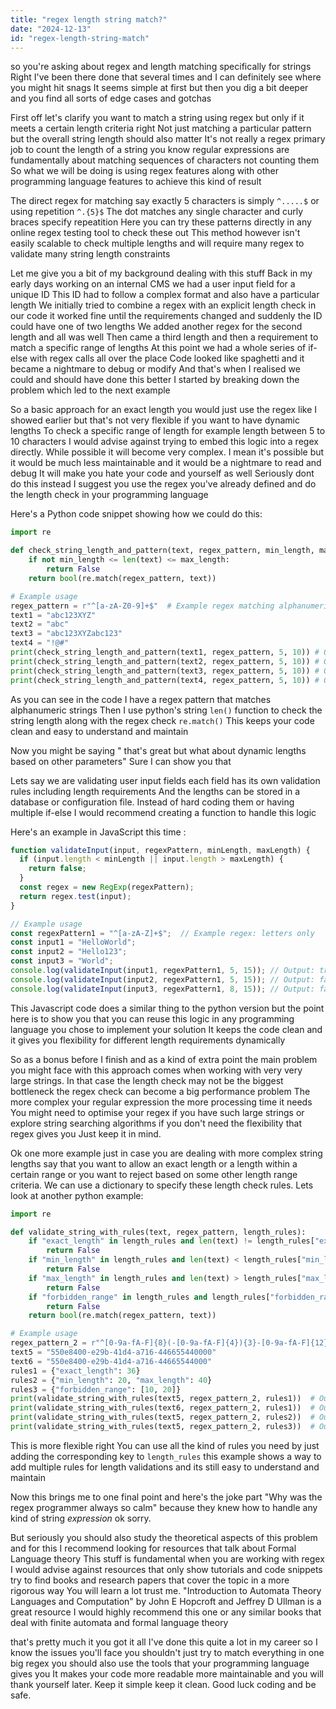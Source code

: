 ```yaml
---
title: "regex length string match?"
date: "2024-12-13"
id: "regex-length-string-match"
---
```


 so you're asking about regex and length matching specifically for strings Right I've been there done that several times and I can definitely see where you might hit snags It seems simple at first but then you dig a bit deeper and you find all sorts of edge cases and gotchas

First off let's clarify you want to match a string using regex but only if it meets a certain length criteria right Not just matching a particular pattern but the overall string length should also matter It's not really a regex primary job to count the length of a string you know regular expressions are fundamentally about matching sequences of characters not counting them So what we will be doing is using regex features along with other programming language features to achieve this kind of result

The direct regex for matching say exactly 5 characters is simply `^.....$` or using repetition `^.{5}$` The dot matches any single character and curly braces specify repeatition Here you can try these patterns directly in any online regex testing tool to check these out This method however isn't easily scalable to check multiple lengths and will require many regex to validate many string length constraints

Let me give you a bit of my background dealing with this stuff Back in my early days working on an internal CMS we had a user input field for a unique ID This ID had to follow a complex format and also have a particular length We initially tried to combine a regex with an explicit length check in our code it worked fine until the requirements changed and suddenly the ID could have one of two lengths We added another regex for the second length and all was well Then came a third length and then a requirement to match a specific range of lengths At this point we had a whole series of if-else with regex calls all over the place Code looked like spaghetti and it became a nightmare to debug or modify And that's when I realised we could and should have done this better I started by breaking down the problem which led to the next example

So a basic approach for an exact length you would just use the regex like I showed earlier but that's not very flexible if you want to have dynamic lengths To check a specific range of length for example length between 5 to 10 characters I would advise against trying to embed this logic into a regex directly. While possible it will become very complex. I mean it's possible but it would be much less maintainable and it would be a nightmare to read and debug It will make you hate your code and yourself as well Seriously dont do this instead I suggest you use the regex you've already defined and do the length check in your programming language

Here's a Python code snippet showing how we could do this:

```python
import re

def check_string_length_and_pattern(text, regex_pattern, min_length, max_length):
    if not min_length <= len(text) <= max_length:
        return False
    return bool(re.match(regex_pattern, text))

# Example usage
regex_pattern = r"^[a-zA-Z0-9]+$"  # Example regex matching alphanumeric strings
text1 = "abc123XYZ"
text2 = "abc"
text3 = "abc123XYZabc123"
text4 = "!@#"
print(check_string_length_and_pattern(text1, regex_pattern, 5, 10)) # Output: True
print(check_string_length_and_pattern(text2, regex_pattern, 5, 10)) # Output: False
print(check_string_length_and_pattern(text3, regex_pattern, 5, 10)) # Output: False
print(check_string_length_and_pattern(text4, regex_pattern, 5, 10)) # Output: False
```

As you can see in the code I have a regex pattern that matches alphanumeric strings Then I use python's string `len()` function to check the string length along with the regex check `re.match()` This keeps your code clean and easy to understand and maintain

Now you might be saying " that's great but what about dynamic lengths based on other parameters" Sure I can show you that

Lets say we are validating user input fields each field has its own validation rules including length requirements And the lengths can be stored in a database or configuration file. Instead of hard coding them or having multiple if-else I would recommend creating a function to handle this logic

Here's an example in JavaScript this time :

```javascript
function validateInput(input, regexPattern, minLength, maxLength) {
  if (input.length < minLength || input.length > maxLength) {
    return false;
  }
  const regex = new RegExp(regexPattern);
  return regex.test(input);
}

// Example usage
const regexPattern1 = "^[a-zA-Z]+$";  // Example regex: letters only
const input1 = "HelloWorld";
const input2 = "Hello123";
const input3 = "World";
console.log(validateInput(input1, regexPattern1, 5, 15)); // Output: true
console.log(validateInput(input2, regexPattern1, 5, 15)); // Output: false
console.log(validateInput(input3, regexPattern1, 8, 15)); // Output: false
```

This Javascript code does a similar thing to the python version but the point here is to show you that you can reuse this logic in any programming language you chose to implement your solution It keeps the code clean and it gives you flexibility for different length requirements dynamically

So as a bonus before I finish and as a kind of extra point the main problem you might face with this approach comes when working with very very large strings. In that case the length check may not be the biggest bottleneck the regex check can become a big performance problem The more complex your regular expression the more processing time it needs You might need to optimise your regex if you have such large strings or explore string searching algorithms if you don't need the flexibility that regex gives you Just keep it in mind.

Ok one more example just in case you are dealing with more complex string lengths say that you want to allow an exact length or a length within a certain range or you want to reject based on some other length range criteria. We can use a dictionary to specify these length check rules. Lets look at another python example:

```python
import re

def validate_string_with_rules(text, regex_pattern, length_rules):
    if "exact_length" in length_rules and len(text) != length_rules["exact_length"]:
        return False
    if "min_length" in length_rules and len(text) < length_rules["min_length"]:
        return False
    if "max_length" in length_rules and len(text) > length_rules["max_length"]:
        return False
    if "forbidden_range" in length_rules and length_rules["forbidden_range"][0] <= len(text) <= length_rules["forbidden_range"][1]:
        return False
    return bool(re.match(regex_pattern, text))

# Example usage
regex_pattern_2 = r"^[0-9a-fA-F]{8}(-[0-9a-fA-F]{4}){3}-[0-9a-fA-F]{12}$"  # UUID Pattern
text5 = "550e8400-e29b-41d4-a716-446655440000"
text6 = "550e8400-e29b-41d4-a716-44665544000"
rules1 = {"exact_length": 36}
rules2 = {"min_length": 20, "max_length": 40}
rules3 = {"forbidden_range": [10, 20]}
print(validate_string_with_rules(text5, regex_pattern_2, rules1))  # Output: True
print(validate_string_with_rules(text6, regex_pattern_2, rules1))  # Output: False
print(validate_string_with_rules(text5, regex_pattern_2, rules2))  # Output: True
print(validate_string_with_rules(text5, regex_pattern_2, rules3))  # Output: False
```

This is more flexible right You can use all the kind of rules you need by just adding the corresponding key to `length_rules` this example shows a way to add multiple rules for length validations and its still easy to understand and maintain

Now this brings me to one final point and here's the joke part "Why was the regex programmer always so calm" because they knew how to handle any kind of string *expression* ok sorry.

But seriously you should also study the theoretical aspects of this problem and for this I recommend looking for resources that talk about Formal Language theory This stuff is fundamental when you are working with regex I would advise against resources that only show tutorials and code snippets try to find books and research papers that cover the topic in a more rigorous way You will learn a lot trust me. "Introduction to Automata Theory Languages and Computation" by John E Hopcroft and Jeffrey D Ullman is a great resource I would highly recommend this one or any similar books that deal with finite automata and formal language theory

 that's pretty much it you got it all I've done this quite a lot in my career so I know the issues you'll face you shouldn't just try to match everything in one big regex you should also use the tools that your programming language gives you It makes your code more readable more maintainable and you will thank yourself later. Keep it simple keep it clean. Good luck coding and be safe.
